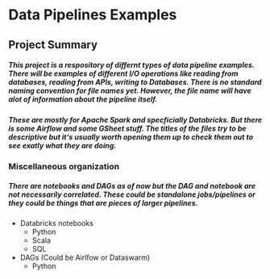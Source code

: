 # Data Pipelines Examples
## Project Summary 

##### This project is a respository of differnt types of data pipeline examples. There will be examples of different I/O operations like reading from databases, reading from APIs, writing to Databases. There is no standard naming convention for file names yet. However, the file name will have alot of information about the pipeline itself. 

##### These are mostly for Apache Spark and specficially Databricks. But there is some Airflow and some GSheet stuff. The titles of the files try to be descriptive but it's usually worth opening them up to check them out to see exatly what they are doing. 

### Miscellaneous organization
##### There are notebooks and DAGs as of now but the DAG and notebook are not necessarily correlated. These could be standalone jobs/pipelines or they could be things that are pieces of larger pipelines.
- Databricks notebooks
  - Python
  - Scala
  - SQL
- DAGs (Could be Airlfow or Dataswarm)
  - Python




